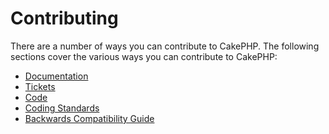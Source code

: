 # Contributing

There are a number of ways you can contribute to CakePHP. The following sections
cover the various ways you can contribute to CakePHP:

- [Documentation](contributing/documentation.md)
- [Tickets](contributing/tickets.md)
- [Code](contributing/code.md)
- [Coding Standards](contributing/cakephp-coding-conventions.md)
- [Backwards Compatibility Guide](contributing/backwards-compatibility.md)

